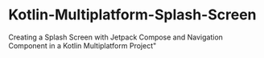 # Kotlin-Multiplatform-Splash-Screen
Creating a Splash Screen with Jetpack Compose and Navigation Component in a Kotlin Multiplatform Project"
